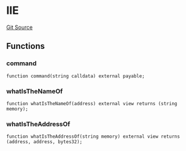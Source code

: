 # IIE
[Git Source](https://github.com/z0r0z/BaseSAFE/blob/02336b9dfbabe0fc92033ce69b4a16a2e55e44f8/src/BaseSAFEV0.sol)


## Functions
### command


```solidity
function command(string calldata) external payable;
```

### whatIsTheNameOf


```solidity
function whatIsTheNameOf(address) external view returns (string memory);
```

### whatIsTheAddressOf


```solidity
function whatIsTheAddressOf(string memory) external view returns (address, address, bytes32);
```


